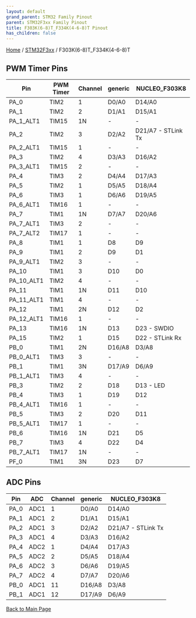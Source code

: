 ```yaml
---
layout: default
grand_parent: STM32 Family Pinout
parent: STM32F3xx Family Pinout
title: F303K(6-8)T_F334K(4-6-8)T Pinout
has_children: false
---
```


[Home](../../index) / [STM32F3xx](../index) / F303K(6-8)T_F334K(4-6-8)T

## PWM Timer Pins

| Pin | PWM Timer | Channel | generic | NUCLEO_F303K8 |
| --- | --- | --- | --- | --- |
| PA_0 | TIM2 | 1 | D0/A0 | D14/A0 |
| PA_1 | TIM2 | 2 | D1/A1 | D15/A1 |
| PA_1_ALT1 | TIM15 | 1N | - | - |
| PA_2 | TIM2 | 3 | D2/A2 | D21/A7 - STLink Tx |
| PA_2_ALT1 | TIM15 | 1 | - | - |
| PA_3 | TIM2 | 4 | D3/A3 | D16/A2 |
| PA_3_ALT1 | TIM15 | 2 | - | - |
| PA_4 | TIM3 | 2 | D4/A4 | D17/A3 |
| PA_5 | TIM2 | 1 | D5/A5 | D18/A4 |
| PA_6 | TIM3 | 1 | D6/A6 | D19/A5 |
| PA_6_ALT1 | TIM16 | 1 | - | - |
| PA_7 | TIM1 | 1N | D7/A7 | D20/A6 |
| PA_7_ALT1 | TIM3 | 2 | - | - |
| PA_7_ALT2 | TIM17 | 1 | - | - |
| PA_8 | TIM1 | 1 | D8 | D9 |
| PA_9 | TIM1 | 2 | D9 | D1 |
| PA_9_ALT1 | TIM2 | 3 | - | - |
| PA_10 | TIM1 | 3 | D10 | D0 |
| PA_10_ALT1 | TIM2 | 4 | - | - |
| PA_11 | TIM1 | 1N | D11 | D10 |
| PA_11_ALT1 | TIM1 | 4 | - | - |
| PA_12 | TIM1 | 2N | D12 | D2 |
| PA_12_ALT1 | TIM16 | 1 | - | - |
| PA_13 | TIM16 | 1N | D13 | D23    - SWDIO |
| PA_15 | TIM2 | 1 | D15 | D22    - STLink Rx |
| PB_0 | TIM1 | 2N | D16/A8 | D3/A8 |
| PB_0_ALT1 | TIM3 | 3 | - | - |
| PB_1 | TIM1 | 3N | D17/A9 | D6/A9 |
| PB_1_ALT1 | TIM3 | 4 | - | - |
| PB_3 | TIM2 | 2 | D18 | D13 - LED |
| PB_4 | TIM3 | 1 | D19 | D12 |
| PB_4_ALT1 | TIM16 | 1 | - | - |
| PB_5 | TIM3 | 2 | D20 | D11 |
| PB_5_ALT1 | TIM17 | 1 | - | - |
| PB_6 | TIM16 | 1N | D21 | D5 |
| PB_7 | TIM3 | 4 | D22 | D4 |
| PB_7_ALT1 | TIM17 | 1N | - | - |
| PF_0 | TIM1 | 3N | D23 | D7 |


## ADC Pins

| Pin | ADC | Channel | generic | NUCLEO_F303K8 |
| --- | --- | --- | --- | --- |
| PA_0 | ADC1 | 1 | D0/A0 | D14/A0 |
| PA_1 | ADC1 | 2 | D1/A1 | D15/A1 |
| PA_2 | ADC1 | 3 | D2/A2 | D21/A7 - STLink Tx |
| PA_3 | ADC1 | 4 | D3/A3 | D16/A2 |
| PA_4 | ADC2 | 1 | D4/A4 | D17/A3 |
| PA_5 | ADC2 | 2 | D5/A5 | D18/A4 |
| PA_6 | ADC2 | 3 | D6/A6 | D19/A5 |
| PA_7 | ADC2 | 4 | D7/A7 | D20/A6 |
| PB_0 | ADC1 | 11 | D16/A8 | D3/A8 |
| PB_1 | ADC1 | 12 | D17/A9 | D6/A9 |


[Back to Main Page](../../index)